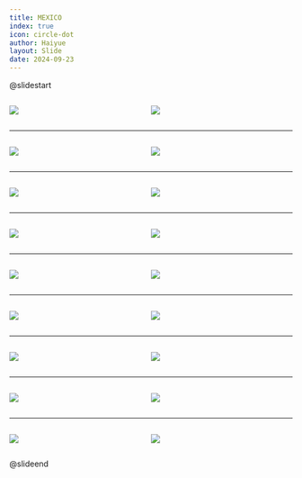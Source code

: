 ```yaml
---
title: MEXICO
index: true
icon: circle-dot
author: Haiyue
layout: Slide
date: 2024-09-23
---
```

 
@slidestart

<div style="display:flex">
<div style="flex:1">

![](https://raw.githubusercontent.com/yclord/reading/refs/heads/master/english/Level-Y/MEXICO/001.webp)
</div>
<div style="flex:1">

![](https://raw.githubusercontent.com/yclord/reading/refs/heads/master/english/Level-Y/MEXICO/002.webp)
</div>
</div>

---

<div style="display:flex">
<div style="flex:1">

![](https://raw.githubusercontent.com/yclord/reading/refs/heads/master/english/Level-Y/MEXICO/003.webp)
</div>
<div style="flex:1">

![](https://raw.githubusercontent.com/yclord/reading/refs/heads/master/english/Level-Y/MEXICO/004.webp)
</div>
</div>

---

<div style="display:flex">
<div style="flex:1">

![](https://raw.githubusercontent.com/yclord/reading/refs/heads/master/english/Level-Y/MEXICO/005.webp)
</div>
<div style="flex:1">

![](https://raw.githubusercontent.com/yclord/reading/refs/heads/master/english/Level-Y/MEXICO/006.webp)
</div>
</div>

---

<div style="display:flex">
<div style="flex:1">

![](https://raw.githubusercontent.com/yclord/reading/refs/heads/master/english/Level-Y/MEXICO/007.webp)
</div>
<div style="flex:1">

![](https://raw.githubusercontent.com/yclord/reading/refs/heads/master/english/Level-Y/MEXICO/008.webp)
</div>
</div>

---

<div style="display:flex">
<div style="flex:1">

![](https://raw.githubusercontent.com/yclord/reading/refs/heads/master/english/Level-Y/MEXICO/009.webp)
</div>
<div style="flex:1">

![](https://raw.githubusercontent.com/yclord/reading/refs/heads/master/english/Level-Y/MEXICO/010.webp)
</div>
</div>

---

<div style="display:flex">
<div style="flex:1">

![](https://raw.githubusercontent.com/yclord/reading/refs/heads/master/english/Level-Y/MEXICO/011.webp)
</div>
<div style="flex:1">

![](https://raw.githubusercontent.com/yclord/reading/refs/heads/master/english/Level-Y/MEXICO/012.webp)
</div>
</div>

---

<div style="display:flex">
<div style="flex:1">

![](https://raw.githubusercontent.com/yclord/reading/refs/heads/master/english/Level-Y/MEXICO/013.webp)
</div>
<div style="flex:1">

![](https://raw.githubusercontent.com/yclord/reading/refs/heads/master/english/Level-Y/MEXICO/014.webp)
</div>
</div>

---

<div style="display:flex">
<div style="flex:1">

![](https://raw.githubusercontent.com/yclord/reading/refs/heads/master/english/Level-Y/MEXICO/015.webp)
</div>
<div style="flex:1">

![](https://raw.githubusercontent.com/yclord/reading/refs/heads/master/english/Level-Y/MEXICO/016.webp)
</div>
</div>

---

<div style="display:flex">
<div style="flex:1">

![](https://raw.githubusercontent.com/yclord/reading/refs/heads/master/english/Level-Y/MEXICO/017.webp)
</div>
<div style="flex:1">

![](https://raw.githubusercontent.com/yclord/reading/refs/heads/master/english/Level-Y/MEXICO/018.webp)
</div>
</div>

@slideend